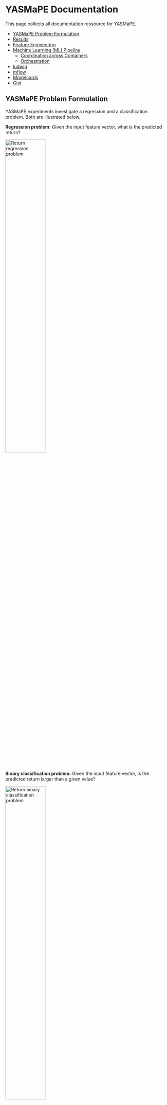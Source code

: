 # YASMaPE Documentation 

This page collects all documentation ressource for YASMaPE.

* [YASMaPE Problem Formulation](#yasmape-problem-formulation)
* [Results](#results)
* [Feature Engineering](#feature-engineering)
* [Machine Learning (ML) Pipeline](#machine-learning-ml-pipeline)
  * [Coordination across Containers](#coordination-across-containers)
  * [Orchestration](#orchestration)
* [ludwig](#ludwig)
* [mflow](#mflow)
* [Modelcards](#modelcards)
* [Gist](#gist)


## YASMaPE Problem Formulation

YASMaPE experiments investigate a regression and a classification problem. Both are illustrated below.

**Regression problem:** Given the input feature vector, what is the predicted return?

<img src="regression_problem.png" width="50%" alt="Return regression problem">

**Binary classification problem:** Given the input feature vector, is the predicted return larger than a given value?

<img src="classification_problem.png" width="50%" alt="Return binary classification problem">

## Results

We will track results on a [separate page](results.md) using [modelcards](https://www.verifyml.com/).

## Feature Engineering

The [`create_feature` notebook](../notebooks/create_feature.ipynb) implements the feature engineering. It creates two [parquet](https://parquet.apache.org/) files:

* `train_set.parquet`
* `eval_set.parquet`


_windowing, etc._


## Machine Learning (ML) Pipeline

The pipeline's stages is shown as an activity diagram in the next figure.

![Activity diagram of YASMaPE pipeline](http://www.plantuml.com/plantuml/png/5Smj3a8n301WpodW0gl0eHu2IKA2Gf7IDRo6hLlw4wuFJttkMppG8dlR7KIfPUNz6Z7z163uBM-9DL_fR3GqMAFGw42LwNCqU9plLxnTeACer44EICyfavieborTMElV7m00)

The software parts run independently in docker containers. They share their data via the filesystem. For coordination among the containers, they setup tasks queues using [celery](https://docs.celeryq.dev/en/stable/) as a distributed task queuing system. A [snakemake](https://snakemake.readthedocs.io/en/stable/) installation within each container executes the tasks consumed from the queue. Tasks become idempotent with snakemake.

The following UML component diagram shows the project's ML pipeline. 

![Component diagram YASMaPE pipeline](http://www.plantuml.com/plantuml/png/1S6n3eGW303GNxdx0JhSTfk3euc9avF1qaWZb0RQ-Fk-zsN1uea-sKp77w379rnisKyVrB69aLZ0LW4JuVthi4_R4jSPQcI1r700wg6iL5WeU2ql)

YASMaPE runs lots of experiments. We use [mlflow](https://mlflow.org/) for ML lifecycle management and experiment tracking.

> Convention: Queues are named according to the scheme `q_{container name}.{task_name}`.

### Coordination across Containers

Software components run in docker containers. Coordination runs task distributed [celery](https://docs.celeryq.dev/en/stable/) as a task queuing system. It utilize [rabbitmq](https://www.rabbitmq.com/) to distribute tasks to workers and to enable the distributed coordination. Using celery a workflow in one container can start a workflow in other container.

A celery worker encapsulates a snakemake workflow. `send_task` submits a task signature as argument into a celery queue running on the rabbitmq broker. It routes the task to the suitable worker, which consumes it from the queue and starts the workflow. Notice the asynchronous behavior, i.e. `send_task` does not wait for the workflow to complete.

The following figure depicts the coordination behavior for the pipeline's `create_feature` stage.

![Sequence diagram of YASMaPE coordination](http://www.plantuml.com/plantuml/png/1S4x3a912030g-W5biBEpiBInCJAoY0G7t4Nb4-ylZDxDPhDijkgFda42FoDbzRMpqu9SYkn6kGBY8NUXu3xwNR1wnaMgW4x9QHy7-GUh8QbRgFN_0C0)

With snakemake come interesting features for running workflows asynchronously across containers:

* If the same snakemake workflow runs in series one after another run, all runs, but the first one, have no effect.
* If the workflow is invoked multiple times at the same time, the lock will avoid that any two Snakemake instances will want to create the same output file. See [snakemake FAQ](https://snakemake.readthedocs.io/en/stable/project_info/faq.html#how-does-snakemake-lock-the-working-directory).

Furthermore, the differnt celery workers are separated by different queues. A queue is only shared by workers for the same workflow. Each worker can only process one task at a time. A task submitted when the worker is still processing will remain in the queue as long as there is no other worker consuming from the same queue. `send_task` will observe that a task is consumed within a configured timeout after submission. If not, it will revoke the task from the queue. This will avoid a queue fillup. 

Horizotal scaling by spinning up more container with workers for the same workflow is possible.

### Orchestration

While one can enqueue each task step manually using the `src/celery_send_task/celery_send_task.py` script, orchestration organizes the sequence of steps within a pipeline or workflow.

The pipeline steps are orchestrated by the [celery director](https://ovh.github.io/celery-director/). The director itself defines the steps as celery task. Each task submits the task signature to rabbitmq to route it to the destination container. The task steps and pipeline definition are stored in `src/pipeline`. 

The director provides a web interface to start-up the pipeline and review previous executions. Additionally, there is a REST API to query and control the pipeline.

```
docker-compose up -d director
```

Afterwards, point your browser to http://localhost:8000 to access director's WebUI.

Rabbitmq records all celery task executions. You may want to review previous executions and other KPIs using [flower](https://flower.readthedocs.io/en/latest/). Flower is automatically started with the director. Point your brower to http://localhost:5555 to access flower. 

### Parallel Execution and Scale-up

A container may run several workflows. A celery worker configures several tasks, where each task is assigned to a queue named `q_{container}.{task_name}`. A task starts a workflow or a workflow rule. The worker concurrency is set to a single task. The consequences are:

* Each container implements a single celery worker only. 
* Each worker monitors several queues, but only processes one task at a time.

If a worker X is already busy with a task, that worker X will not consume another task submitted to any of the queues it is subscribed to. The task issuer monitors the queue and revokes the task after a pre-defined timeout. As a consequence, a container only runs one task at a time. There is no parallel task execution within a single container.

The situation is illustrated in the sequence diagram below.

![Sequence diagram of single task execution]()

However, if there are several containers up and running, there are several workers that monitor the queues. So, when there is a second task enqueued, the other worker from the parallel container may consume the task and start a workflow. Although, each worker and container run a single task only, horizontal scaling by running multiple containers in parallel is enabled. The sequence diagram below depicts parallel task execution using multiple containers.

![Sequence diagram of multiple task execution]()

## ludwig

[ludwig](https://ludwig.ai/) is the YASMaPE's workhorse.


> Conventions: 
> 
> * data directory: `/YASMaPE/data/{symbol}`
> * stock data: `{data dir}/stockdata.csv`
> * training data: `{data dir}/train_set.parquet`
> * evaluation data: `{data dir}/eval_set.parquet`
> * preprocessed data: `{data dir}/preprocess/{train|eval_set}.{training|test}.hdf5`
> * experiment config file: `{data dir}/ludwig/{experiment}_{model}.yaml`

ludwig operates on a tree of files and directories:

```
/YASMaPE/data/{symbol}
├── eval_set.parquet
├── train_set.parquet
└── ludwig
    ├── classification
    │   ├── classification_retgt5
    │   ├── classification_retgt5_1
    │   ├── classification_retgt10
    │   ├── classification_retgt10_1
    │   ├── classification_retgt{x}_{n}
    ├── preprocess
    │   ├── eval_set.test.hdf5
    │   ├── train_set.meta.json
    │   └── train_set.training.hdf5
    ├── regression
    │   ├── regression_return
    │   ├── regression_return_0
    │   ├── regression_return_{n}
    ├── classification_retgt5.yaml
    ├── classification_retgt10.yaml
    └── regression_return.yaml 
```

## mflow

[mlflow](https://mlflow.org/) supports ML model lifecycle management. It records ML experiments, i.e. their code, data, config and results. mlflow collects data and artifacts and offers a REST-enabled query possibility. 

mlflow integrates nicely with ludwig.

## Modelcards

We document the results and the ML models producing them using [verifyml's modelcards](https://www.verifyml.com/). Modelcards documents a ML model from different perspectives. By making the model's purpose and its properties explicit, modelcards enable and facilitate a responsible thinking for both, the model developer and model's user.

The modelcard sources some data from the mflow.

Check out [`create_modelcard` notebook](../notebooks/create_modelcard.ipynb).

## Gist

gists are small code snippets and other paste-style docs which are discovered during the development of YASMaPE.

See [gist.md](gist.md) for a list.
